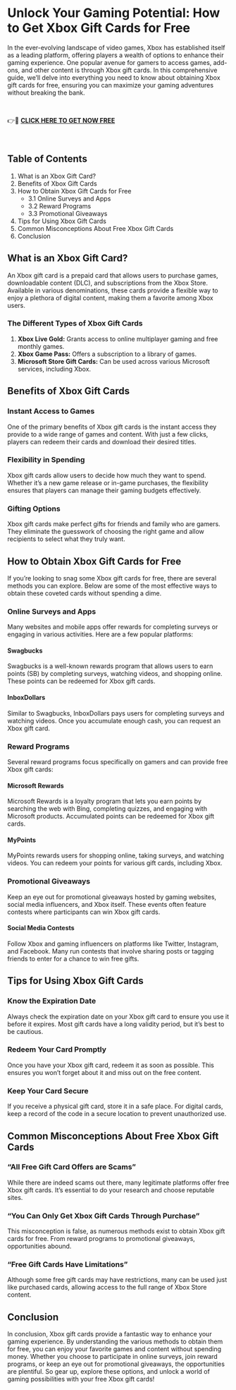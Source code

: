 # Unlock Your Gaming Potential: How to Get Xbox Gift Cards for Free
In the ever-evolving landscape of video games, Xbox has established itself as a leading platform, offering players a wealth of options to enhance their gaming experience. One popular avenue for gamers to access games, add-ons, and other content is through Xbox gift cards. In this comprehensive guide, we’ll delve into everything you need to know about obtaining Xbox gift cards for free, ensuring you can maximize your gaming adventures without breaking the bank.

&nbsp;

👉🎁 <a href="https://getfreelink.pro/xbox/"><strong>CLICK HERE TO GET NOW FREE</strong></a>

&nbsp;
<h2>Table of Contents</h2>
<ol>
 	<li>What is an Xbox Gift Card?</li>
 	<li>Benefits of Xbox Gift Cards</li>
 	<li>How to Obtain Xbox Gift Cards for Free
<ul>
 	<li>3.1 Online Surveys and Apps</li>
 	<li>3.2 Reward Programs</li>
 	<li>3.3 Promotional Giveaways</li>
</ul>
</li>
 	<li>Tips for Using Xbox Gift Cards</li>
 	<li>Common Misconceptions About Free Xbox Gift Cards</li>
 	<li>Conclusion</li>
</ol>
<h2>What is an Xbox Gift Card?</h2>
An Xbox gift card is a prepaid card that allows users to purchase games, downloadable content (DLC), and subscriptions from the Xbox Store. Available in various denominations, these cards provide a flexible way to enjoy a plethora of digital content, making them a favorite among Xbox users.
<h3>The Different Types of Xbox Gift Cards</h3>
<ol>
 	<li><strong>Xbox Live Gold:</strong> Grants access to online multiplayer gaming and free monthly games.</li>
 	<li><strong>Xbox Game Pass:</strong> Offers a subscription to a library of games.</li>
 	<li><strong>Microsoft Store Gift Cards:</strong> Can be used across various Microsoft services, including Xbox.</li>
</ol>
<h2>Benefits of Xbox Gift Cards</h2>
<h3>Instant Access to Games</h3>
One of the primary benefits of Xbox gift cards is the instant access they provide to a wide range of games and content. With just a few clicks, players can redeem their cards and download their desired titles.
<h3>Flexibility in Spending</h3>
Xbox gift cards allow users to decide how much they want to spend. Whether it’s a new game release or in-game purchases, the flexibility ensures that players can manage their gaming budgets effectively.
<h3>Gifting Options</h3>
Xbox gift cards make perfect gifts for friends and family who are gamers. They eliminate the guesswork of choosing the right game and allow recipients to select what they truly want.
<h2>How to Obtain Xbox Gift Cards for Free</h2>
If you’re looking to snag some Xbox gift cards for free, there are several methods you can explore. Below are some of the most effective ways to obtain these coveted cards without spending a dime.
<h3>Online Surveys and Apps</h3>
Many websites and mobile apps offer rewards for completing surveys or engaging in various activities. Here are a few popular platforms:
<h4>Swagbucks</h4>
Swagbucks is a well-known rewards program that allows users to earn points (SB) by completing surveys, watching videos, and shopping online. These points can be redeemed for Xbox gift cards.
<h4>InboxDollars</h4>
Similar to Swagbucks, InboxDollars pays users for completing surveys and watching videos. Once you accumulate enough cash, you can request an Xbox gift card.
<h3>Reward Programs</h3>
Several reward programs focus specifically on gamers and can provide free Xbox gift cards:
<h4>Microsoft Rewards</h4>
Microsoft Rewards is a loyalty program that lets you earn points by searching the web with Bing, completing quizzes, and engaging with Microsoft products. Accumulated points can be redeemed for Xbox gift cards.
<h4>MyPoints</h4>
MyPoints rewards users for shopping online, taking surveys, and watching videos. You can redeem your points for various gift cards, including Xbox.
<h3>Promotional Giveaways</h3>
Keep an eye out for promotional giveaways hosted by gaming websites, social media influencers, and Xbox itself. These events often feature contests where participants can win Xbox gift cards.
<h4>Social Media Contests</h4>
Follow Xbox and gaming influencers on platforms like Twitter, Instagram, and Facebook. Many run contests that involve sharing posts or tagging friends to enter for a chance to win free gifts.
<h2>Tips for Using Xbox Gift Cards</h2>
<h3>Know the Expiration Date</h3>
Always check the expiration date on your Xbox gift card to ensure you use it before it expires. Most gift cards have a long validity period, but it’s best to be cautious.
<h3>Redeem Your Card Promptly</h3>
Once you have your Xbox gift card, redeem it as soon as possible. This ensures you won’t forget about it and miss out on the free content.
<h3>Keep Your Card Secure</h3>
If you receive a physical gift card, store it in a safe place. For digital cards, keep a record of the code in a secure location to prevent unauthorized use.
<h2>Common Misconceptions About Free Xbox Gift Cards</h2>
<h3>“All Free Gift Card Offers are Scams”</h3>
While there are indeed scams out there, many legitimate platforms offer free Xbox gift cards. It’s essential to do your research and choose reputable sites.
<h3>“You Can Only Get Xbox Gift Cards Through Purchase”</h3>
This misconception is false, as numerous methods exist to obtain Xbox gift cards for free. From reward programs to promotional giveaways, opportunities abound.
<h3>“Free Gift Cards Have Limitations”</h3>
Although some free gift cards may have restrictions, many can be used just like purchased cards, allowing access to the full range of Xbox Store content.
<h2>Conclusion</h2>
In conclusion, Xbox gift cards provide a fantastic way to enhance your gaming experience. By understanding the various methods to obtain them for free, you can enjoy your favorite games and content without spending money. Whether you choose to participate in online surveys, join reward programs, or keep an eye out for promotional giveaways, the opportunities are plentiful. So gear up, explore these options, and unlock a world of gaming possibilities with your free Xbox gift cards!
